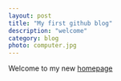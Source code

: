 ```yaml
---
layout: post
title: "My first github blog"
description: "welcome"
category: blog
photo: computer.jpg
---
```


Welcome to my new [homepage](fubo1106.github.io)
